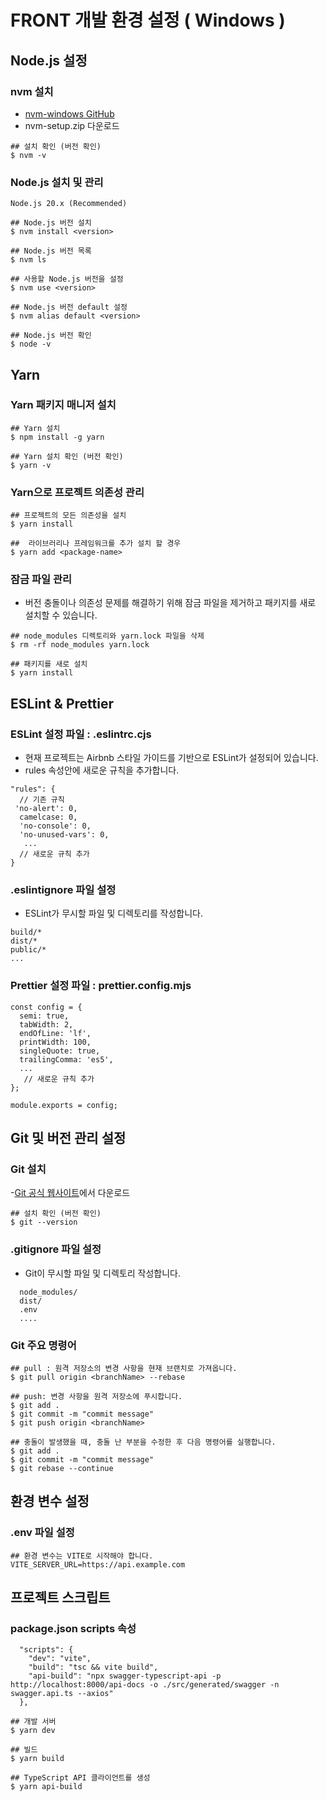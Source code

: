 # FRONT 개발 환경 설정 ( Windows )

## Node.js 설정

### nvm 설치
- [nvm-windows GitHub](https://github.com/coreybutler/nvm-windows/releases)
- nvm-setup.zip 다운로드
```
## 설치 확인 (버전 확인)
$ nvm -v
```
### Node.js 설치 및 관리

```
Node.js 20.x (Recommended)

## Node.js 버전 설치
$ nvm install <version>

## Node.js 버전 목록
$ nvm ls

## 사용할 Node.js 버전을 설정
$ nvm use <version>

## Node.js 버전 default 설정
$ nvm alias default <version>

## Node.js 버전 확인
$ node -v
```

## Yarn
### Yarn 패키지 매니저 설치
```
## Yarn 설치
$ npm install -g yarn

## Yarn 설치 확인 (버전 확인)
$ yarn -v
```

### Yarn으로 프로젝트 의존성 관리
```
## 프로젝트의 모든 의존성을 설치
$ yarn install

##  라이브러리나 프레임워크를 추가 설치 할 경우
$ yarn add <package-name>
```

### 잠금 파일 관리
- 버전 충돌이나 의존성 문제를 해결하기 위해 잠금 파일을 제거하고 패키지를 새로 설치할 수 있습니다.
```
## node_modules 디렉토리와 yarn.lock 파일을 삭제
$ rm -rf node_modules yarn.lock

## 패키지를 새로 설치
$ yarn install
```
## ESLint & Prettier
###  ESLint 설정 파일 : .eslintrc.cjs
- 현재 프로젝트는 Airbnb 스타일 가이드를 기반으로 ESLint가 설정되어 있습니다.
- rules 속성안에 새로운 규칙을 추가합니다.
```
"rules": {
  // 기존 규칙
 'no-alert': 0,
  camelcase: 0,
  'no-console': 0,
  'no-unused-vars': 0,
   ...
  // 새로운 규칙 추가
}
```

### .eslintignore 파일 설정
- ESLint가 무시할 파일 및 디렉토리를 작성합니다.
```
build/*
dist/*
public/*
...
```

###  Prettier 설정 파일 : prettier.config.mjs
```
const config = {
  semi: true,
  tabWidth: 2,
  endOfLine: 'lf',
  printWidth: 100,
  singleQuote: true,
  trailingComma: 'es5',
  ...
   // 새로운 규칙 추가
};

module.exports = config;
```
## Git 및 버전 관리 설정
### Git 설치
-[Git 공식 웹사이트](https://git-scm.com/)에서 다운로드
```
## 설치 확인 (버전 확인)
$ git --version
```
### .gitignore 파일 설정
- Git이 무시할 파일 및 디렉토리 작성합니다.
```
  node_modules/
  dist/
  .env
  ....
```
### Git  주요 명령어
```
## pull : 원격 저장소의 변경 사항을 현재 브랜치로 가져옵니다.
$ git pull origin <branchName> --rebase

## push: 변경 사항을 원격 저장소에 푸시합니다.
$ git add .
$ git commit -m "commit message"
$ git push origin <branchName>

## 충돌이 발생했을 때, 충돌 난 부분을 수정한 후 다음 명령어를 실행합니다.
$ git add .
$ git commit -m "commit message"
$ git rebase --continue

```

## 환경 변수 설정
### .env 파일 설정
```
## 환경 변수는 VITE로 시작해야 합니다.
VITE_SERVER_URL=https://api.example.com
```

## 프로젝트 스크립트
### package.json scripts 속성
```
  "scripts": {
    "dev": "vite",
    "build": "tsc && vite build",
    "api-build": "npx swagger-typescript-api -p http://localhost:8000/api-docs -o ./src/generated/swagger -n swagger.api.ts --axios"
  },
```
```
## 개발 서버
$ yarn dev

## 빌드
$ yarn build

## TypeScript API 클라이언트를 생성
$ yarn api-build
```

